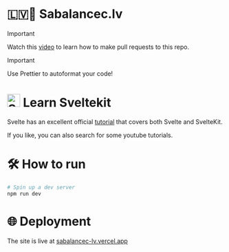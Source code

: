 # 🇱🇻🥦 Sabalancec.lv

> [!IMPORTANT]
> Watch this [video](https://www.youtube.com/watch?v=8lGpZkjnkt4) to learn how to make pull requests to this repo.

> [!IMPORTANT]
> Use Prettier to autoformat your code!

# <img src="https://upload.wikimedia.org/wikipedia/commons/1/1b/Svelte_Logo.svg" alt="Svelte" width="30" height="30"/> Learn Sveltekit

Svelte has an excellent official [tutorial](https://svelte.dev/tutorial/svelte/welcome-to-svelte) that covers both Svelte and SvelteKit.

If you like, you can also search for some youtube tutorials.

# 🛠️ How to run

```bash
# Spin up a dev server
npm run dev
```

# 🌐 Deployment

The site is live at [sabalancec-lv.vercel.app](https://sabalancec-lv.vercel.app)
